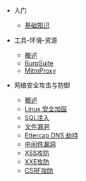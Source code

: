- 入门
  - [基础知识](zh-cn/1-guide.md)

- 工具-环境-资源
  - [概述](zh-cn/tools-env-resources/Summary.md)
  - [BurpSuite](zh-cn/tools-env-resources/BurpSuite.md)
  - [MitmProxy](zh-cn/tools-env-resources/MitmProxy.md)

- 网络安全攻击与防御
  - [概述](zh-cn/attack-defense/Summary.md)
  - [Linux 安全加固](zh-cn/attack-defense/LinuxReinforcement.md)
  - [SQL注入](zh-cn/attack-defense/SqlInjection.md)
  - [文件漏洞](zh-cn/attack-defense/FileAttack.md)
  - [Ettercap DNS 劫持](zh-cn/attack-defense/EttercapDnsHijack.md)
  - [中间件漏洞](zh-cn/attack-defense/MiddlewareVulnerability.md)
  - [XSS攻防](zh-cn/attack-defense/XSS.md)
  - [XXE攻防](zh-cn/attack-defense/XXE.md)
  - [CSRF攻防](zh-cn/attack-defense/CSRF.md)
